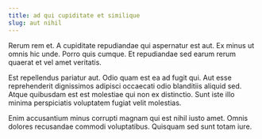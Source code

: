 ```yaml
---
title: ad qui cupiditate et similique
slug: aut nihil
---
```


Rerum rem et. A cupiditate repudiandae qui aspernatur est aut. Ex minus ut omnis hic unde. Porro quis cumque. Et repudiandae sed earum rerum quaerat et vel amet veritatis.

Est repellendus pariatur aut. Odio quam est ea ad fugit qui. Aut esse reprehenderit dignissimos adipisci occaecati odio blanditiis aliquid sed. Atque quibusdam est est molestiae qui non ex distinctio. Sunt iste illo minima perspiciatis voluptatem fugiat velit molestias.

Enim accusantium minus corrupti magnam qui est nihil iusto amet. Omnis dolores recusandae commodi voluptatibus. Quisquam sed sunt totam iure.
